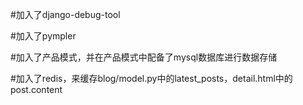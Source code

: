 #加入了django-debug-tool

#加入了pympler

#加入了产品模式，并在产品模式中配备了mysql数据库进行数据存储

#加入了redis，来缓存blog/model.py中的latest_posts，detail.html中的post.content
